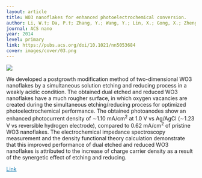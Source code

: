 ```yaml
---
layout: article
title: WO3 nanoflakes for enhanced photoelectrochemical conversion.
author: Li, W.†; Da, P.†; Zhang, Y.; Wang, Y.; Lin, X.; Gong, X.; Zheng, G. *  
journal: ACS nano	
year: 2014
level: primary
link: https://pubs.acs.org/doi/10.1021/nn5053684
cover: images/cover/03.png
---
```


<img class="image image--lg" src="{{ page.cover}}"/>

We developed a postgrowth modification method of two-dimensional WO3 nanoflakes by a simultaneous solution etching and reducing process in a weakly acidic condition. The obtained dual etched and reduced WO3 nanoflakes have a much rougher surface, in which oxygen vacancies are created during the simultaneous etching/reducing process for optimized photoelectrochemical performance. The obtained photoanodes show an enhanced photocurrent density of ∼1.10 mA/cm<sup>2</sup> at 1.0 V vs Ag/AgCl (∼1.23 V vs reversible hydrogen electrode), compared to 0.62 mA/cm<sup>2</sup> of pristine WO3 nanoflakes. The electrochemical impedance spectroscopy measurement and the density functional theory calculation demonstrate that this improved performance of dual etched and reduced WO3 nanoflakes is attributed to the increase of charge carrier density as a result of the synergetic effect of etching and reducing.

<a style="color:#0272AC;" href="{{ page.link }}">Link</a>